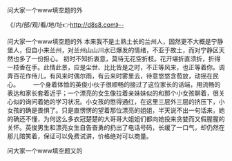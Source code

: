 问大家一个www填空题的外

《/内/部/观/看/地/址👉http://d8s8.com》--

问大家一个www填空题的外	本来我不是土熟土长的兰州人，固然更不大概是宁静堡人，但自小来兰州，对兰州山山川水已爆发的情绪，不亚于故土，而对宁静区天然也多了一份担心。
初时不知折衷意，莫待无花空折枝。花开堪折直须折，折得一枝香在手。此情此景，应是尘世、比比皆是之时，不正等风来，也正等着你。调弄百花作侍儿，有风来时偶尔雨，有云来时雾里去，待意悠悠含苞放，动摇在民心。
　　一个身着体恤的英俊小伙子很顺畅的接过了这位家长的话端，用流畅的表达和家长套着近乎；一个漂亮的女生像拉着亲妹妹似的和那个小女孩聊着，很关心似的询问着她的学习状况。小女孩的憋得通红，在这里三层外三层的挤压下，小女孩的确是畏惧了。只是直愣愣的望着那位漂亮的姐姐，半天说不出一句话来，她的确还不懂，为何这么多衣冠楚楚的大哥哥大姐姐们都向她投来贪婪而又假腥腥的关怀。英俊男生和漂亮女生自告奋勇的扔出了电话号码，长缓了一口气，却仍然在那儿陪笑着，保证可以免费试讲，价格绝对可以商量。





问大家一个www填空题又的
